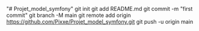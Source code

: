 "# Projet_model_symfony"  git init git add README.md git commit -m "first commit" git branch -M main git remote add origin https://github.com/Pixxe/Projet_model_symfony.git git push -u origin main
